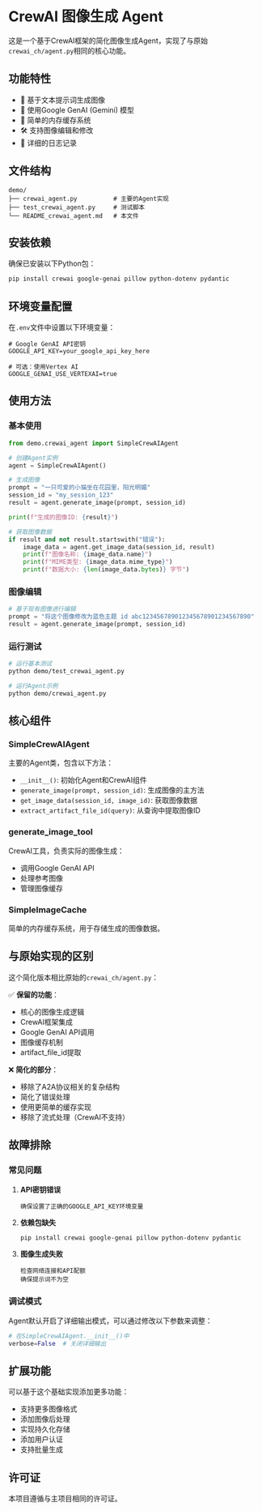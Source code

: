 # CrewAI 图像生成 Agent

这是一个基于CrewAI框架的简化图像生成Agent，实现了与原始`crewai_ch/agent.py`相同的核心功能。

## 功能特性

- 🎨 基于文本提示词生成图像
- 🔧 使用Google GenAI (Gemini) 模型
- 💾 简单的内存缓存系统
- 🛠️ 支持图像编辑和修改
- 📝 详细的日志记录

## 文件结构

```
demo/
├── crewai_agent.py          # 主要的Agent实现
├── test_crewai_agent.py     # 测试脚本
└── README_crewai_agent.md   # 本文件
```

## 安装依赖

确保已安装以下Python包：

```bash
pip install crewai google-genai pillow python-dotenv pydantic
```

## 环境变量配置

在`.env`文件中设置以下环境变量：

```env
# Google GenAI API密钥
GOOGLE_API_KEY=your_google_api_key_here

# 可选：使用Vertex AI
GOOGLE_GENAI_USE_VERTEXAI=true
```

## 使用方法

### 基本使用

```python
from demo.crewai_agent import SimpleCrewAIAgent

# 创建Agent实例
agent = SimpleCrewAIAgent()

# 生成图像
prompt = "一只可爱的小猫坐在花园里，阳光明媚"
session_id = "my_session_123"
result = agent.generate_image(prompt, session_id)

print(f"生成的图像ID: {result}")

# 获取图像数据
if result and not result.startswith("错误"):
    image_data = agent.get_image_data(session_id, result)
    print(f"图像名称: {image_data.name}")
    print(f"MIME类型: {image_data.mime_type}")
    print(f"数据大小: {len(image_data.bytes)} 字节")
```

### 图像编辑

```python
# 基于现有图像进行编辑
prompt = "将这个图像修改为蓝色主题 id abc123456789012345678901234567890"
result = agent.generate_image(prompt, session_id)
```

### 运行测试

```bash
# 运行基本测试
python demo/test_crewai_agent.py

# 运行Agent示例
python demo/crewai_agent.py
```

## 核心组件

### SimpleCrewAIAgent

主要的Agent类，包含以下方法：

- `__init__()`: 初始化Agent和CrewAI组件
- `generate_image(prompt, session_id)`: 生成图像的主方法
- `get_image_data(session_id, image_id)`: 获取图像数据
- `extract_artifact_file_id(query)`: 从查询中提取图像ID

### generate_image_tool

CrewAI工具，负责实际的图像生成：

- 调用Google GenAI API
- 处理参考图像
- 管理图像缓存

### SimpleImageCache

简单的内存缓存系统，用于存储生成的图像数据。

## 与原始实现的区别

这个简化版本相比原始的`crewai_ch/agent.py`：

✅ **保留的功能**：
- 核心的图像生成逻辑
- CrewAI框架集成
- Google GenAI API调用
- 图像缓存机制
- artifact_file_id提取

❌ **简化的部分**：
- 移除了A2A协议相关的复杂结构
- 简化了错误处理
- 使用更简单的缓存实现
- 移除了流式处理（CrewAI不支持）

## 故障排除

### 常见问题

1. **API密钥错误**
   ```
   确保设置了正确的GOOGLE_API_KEY环境变量
   ```

2. **依赖包缺失**
   ```bash
   pip install crewai google-genai pillow python-dotenv pydantic
   ```

3. **图像生成失败**
   ```
   检查网络连接和API配额
   确保提示词不为空
   ```

### 调试模式

Agent默认开启了详细输出模式，可以通过修改以下参数来调整：

```python
# 在SimpleCrewAIAgent.__init__()中
verbose=False  # 关闭详细输出
```

## 扩展功能

可以基于这个基础实现添加更多功能：

- 支持更多图像格式
- 添加图像后处理
- 实现持久化存储
- 添加用户认证
- 支持批量生成

## 许可证

本项目遵循与主项目相同的许可证。 